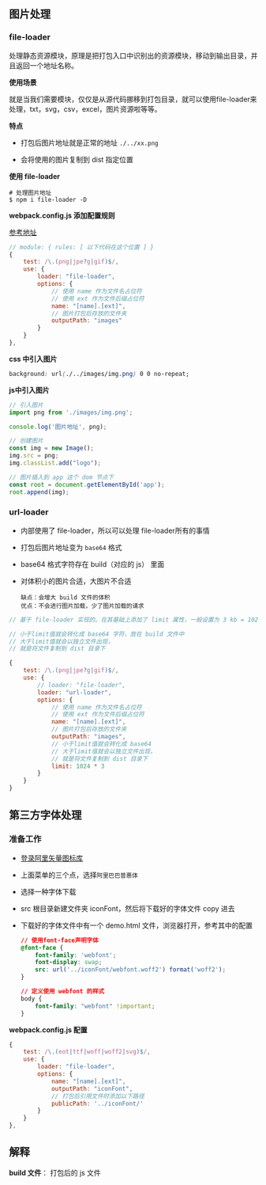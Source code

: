 ## 图片处理

### file-loader

处理静态资源模块，原理是把打包⼊⼝中识别出的资源模块，移动到输出⽬录，并且返回⼀个地址名称。



**使用场景**

就是当我们需要模块，仅仅是从源代码挪移到打包⽬录，就可以使⽤file-loader来处理，txt，svg，csv，excel，图⽚资源啦等等。



**特点**



+ 打包后图片地址就是正常的地址 `./../xx.png`

+ 会将使用的图片复制到 dist 指定位置



**使用 file-loader**

```shell
# 处理图片地址
$ npm i file-loader -D
```

**webpack.config.js 添加配置规则**

[参考地址]( https://webpack.js.org/loaders/file-loader#placeholders)

```js
// module: { rules: [ 以下代码在这个位置 ] }
{
    test: /\.(png|jpe?g|gif)$/,
    use: {
        loader: "file-loader",
        options: {
            // 使用 name 作为文件名占位符
            // 使用 ext 作为文件后缀占位符
            name: "[name].[ext]",
            // 图片打包后存放的文件夹
            outputPath: "images"
        }
    }
},
```



**css 中引入图片**

```css
background: url(./../images/img.png) 0 0 no-repeat;
```



**js中引入图片**

```js
// 引入图片
import png from './images/img.png';

console.log('图片地址', png);

// 创建图片
const img = new Image();
img.src = png;
img.classList.add("logo");

// 图片插入到 app 这个 dom 节点下
const root = document.getElementById('app');
root.append(img);
```



### url-loader

+ 内部使用了 file-loader，所以可以处理 file-loader所有的事情

+ 打包后图片地址变为 `base64` 格式

+ base64 格式字符存在 build（对应的 js） 里面

+ 对体积小的图片合适，大图片不合适

  ```shell
  缺点：会增大 build 文件的体积
  优点：不会进行图片加载，少了图片加载的请求
  ```



```js
// 基于 file-loader 实现的。在其基础上添加了 limit 属性，一般设置为 3 kb = 1024 * 3

// 小于limit值就会转化成 base64 字符，放在 build 文件中
// 大于limit值就会以独立文件出现，
// 就是将文件复制到 dist 目录下

{
    test: /\.(png|jpe?g|gif)$/,
    use: {
        // loader: "file-loader",
        loader: "url-loader",
        options: {
            // 使用 name 作为文件名占位符
            // 使用 ext 作为文件后缀占位符
            name: "[name].[ext]",
            // 图片打包后存放的文件夹
            outputPath: "images",
            // 小于limit值就会转化成 base64
            // 大于limit值就会以独立文件出现，
            // 就是将文件复制到 dist 目录下
            limit: 1024 * 3
        }
    }
}
```



## 第三方字体处理

### 准备工作

+ [登录阿里矢量图标库](https://www.iconfont.cn/home/index?spm=a313x.7781068.0.0)

+ 上面菜单的三个点，选择`阿里巴巴普惠体`

+ 选择一种字体下载

+ src 根目录新建文件夹 iconFont，然后将下载好的字体文件 copy 进去

+ 下载好的字体文件中有一个 demo.html 文件，浏览器打开，参考其中的配置

  ```css
  // 使用font-face声明字体
  @font-face {
      font-family: 'webfont';
      font-display: swap;
      src: url('../iconFont/webfont.woff2') format('woff2');
  }
  
  // 定义使用 webfont 的样式
  body {
      font-family: "webfont" !important;
  }
  ```

  

**webpack.config.js 配置**

```js
{
    test: /\.(eot|ttf|woff|woff2|svg)$/,
    use: {
        loader: "file-loader",
        options: {
            name: "[name].[ext]",
            outputPath: "iconFont",
            // 打包后引用文件时添加以下路径
            publicPath: '../iconFont/'
        }
    }
},
```









## 解释

**build 文件**： 打包后的 js 文件